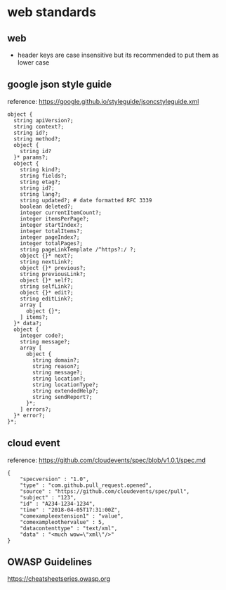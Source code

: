 # web standards

## web

* header keys are case insensitive but its recommended to put them as lower
case

## google json style guide

reference: https://google.github.io/styleguide/jsoncstyleguide.xml

```
object {
  string apiVersion?;
  string context?;
  string id?;
  string method?;
  object {
    string id?
  }* params?;
  object {
    string kind?;
    string fields?;
    string etag?;
    string id?;
    string lang?;
    string updated?; # date formatted RFC 3339
    boolean deleted?;
    integer currentItemCount?;
    integer itemsPerPage?;
    integer startIndex?;
    integer totalItems?;
    integer pageIndex?;
    integer totalPages?;
    string pageLinkTemplate /^https?:/ ?;
    object {}* next?;
    string nextLink?;
    object {}* previous?;
    string previousLink?;
    object {}* self?;
    string selfLink?;
    object {}* edit?;
    string editLink?;
    array [
      object {}*;
    ] items?;
  }* data?;
  object {
    integer code?;
    string message?;
    array [
      object {
        string domain?;
        string reason?;
        string message?;
        string location?;
        string locationType?;
        string extendedHelp?;
        string sendReport?;
      }*;
    ] errors?;
  }* error?;
}*;
```

## cloud event

reference: https://github.com/cloudevents/spec/blob/v1.0.1/spec.md

```
{
    "specversion" : "1.0",
    "type" : "com.github.pull_request.opened",
    "source" : "https://github.com/cloudevents/spec/pull",
    "subject" : "123",
    "id" : "A234-1234-1234",
    "time" : "2018-04-05T17:31:00Z",
    "comexampleextension1" : "value",
    "comexampleothervalue" : 5,
    "datacontenttype" : "text/xml",
    "data" : "<much wow=\"xml\"/>"
}
```

## OWASP Guidelines
https://cheatsheetseries.owasp.org